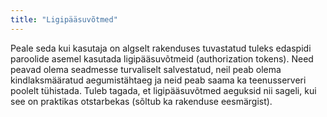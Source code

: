 ```yaml
---
title: "Ligipääsuvõtmed"
---
```

Peale seda kui kasutaja on algselt rakenduses tuvastatud tuleks edaspidi
paroolide asemel kasutada ligipääsuvõtmeid (authorization tokens). Need peavad
olema seadmesse turvaliselt salvestatud, neil peab olema kindlaksmääratud
aegumistähtaeg ja neid peab saama ka teenusserveri poolelt tühistada. Tuleb
tagada, et ligipääsuvõtmed aeguksid nii sageli, kui see on praktikas otstarbekas
(sõltub ka rakenduse eesmärgist).

